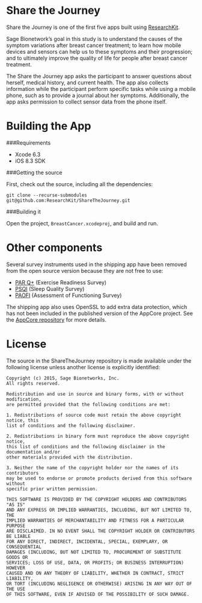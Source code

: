Share the Journey
=================

Share the Journey is one of the first five apps built using [ResearchKit](https://github.com/ResearchKit/ResearchKit).

Sage Bionetwork’s goal in this study is to understand the causes of the symptom variations after
breast cancer treatment; to learn how mobile devices and sensors can
help us to these symptoms and their progression; and to ultimately
improve the quality of life for people after breast cancer treatment.

The Share the Journey app asks the participant to answer questions
about herself, medical history, and current health. The app also
collects information while the participant perform specific tasks
while using a mobile phone, such as to provide a journal about her
symptoms. Additionally, the app asks permission to collect sensor
data from the phone itself.


Building the App
================

###Requirements

* Xcode 6.3
* iOS 8.3 SDK

###Getting the source

First, check out the source, including all the dependencies:

```
git clone --recurse-submodules git@github.com:ResearchKit/ShareTheJourney.git
```

###Building it

Open the project, `BreastCancer.xcodeproj`, and build and run.


Other components
================

Several survey instruments used in the shipping app have been
removed from the open source version because they are not free
to use:

* [PAR Q+](http://eparmedx.com) (Exercise Readiness Survey)
* [PSQI](http://www.sleep.pitt.edu/content.asp?id=1484&subid=2316) (Sleep Quality Survey)
* [PAOFI](https://www.nntc.org/content/np-battery) (Assessment of Functioning Survey)

The shipping app also uses OpenSSL to add extra data protection, which
has not been included in the published version of the AppCore
project. See the [AppCore repository](https://github.com/researchkit/AppCore) for more details.


License
=======

The source in the ShareTheJourney repository is made available under the
following license unless another license is explicitly identified:

```
Copyright (c) 2015, Sage Bionetworks, Inc.
All rights reserved.

Redistribution and use in source and binary forms, with or without modification, 
are permitted provided that the following conditions are met:

1. Redistributions of source code must retain the above copyright notice, this 
list of conditions and the following disclaimer.

2. Redistributions in binary form must reproduce the above copyright notice,
this list of conditions and the following disclaimer in the documentation and/or
other materials provided with the distribution.

3. Neither the name of the copyright holder nor the names of its contributors 
may be used to endorse or promote products derived from this software without 
specific prior written permission.

THIS SOFTWARE IS PROVIDED BY THE COPYRIGHT HOLDERS AND CONTRIBUTORS "AS IS"
AND ANY EXPRESS OR IMPLIED WARRANTIES, INCLUDING, BUT NOT LIMITED TO, THE
IMPLIED WARRANTIES OF MERCHANTABILITY AND FITNESS FOR A PARTICULAR PURPOSE
ARE DISCLAIMED. IN NO EVENT SHALL THE COPYRIGHT HOLDER OR CONTRIBUTORS BE LIABLE
FOR ANY DIRECT, INDIRECT, INCIDENTAL, SPECIAL, EXEMPLARY, OR CONSEQUENTIAL
DAMAGES (INCLUDING, BUT NOT LIMITED TO, PROCUREMENT OF SUBSTITUTE GOODS OR
SERVICES; LOSS OF USE, DATA, OR PROFITS; OR BUSINESS INTERRUPTION) HOWEVER
CAUSED AND ON ANY THEORY OF LIABILITY, WHETHER IN CONTRACT, STRICT LIABILITY,
OR TORT (INCLUDING NEGLIGENCE OR OTHERWISE) ARISING IN ANY WAY OUT OF THE USE
OF THIS SOFTWARE, EVEN IF ADVISED OF THE POSSIBILITY OF SUCH DAMAGE.
```

